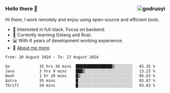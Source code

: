 ### Hello there 👋 <img align="right" src="https://github-readme-stats.vercel.app/api?username=godruoyi&show_icons=true" alt="godruoyi" />

Hi there, I work remotely and enjoy using open-source and efficient tools.

- 🔭 Interested in full stack. Focus on backend.
- 🌱 Currently learning Golang and Rust.
- 💻 With 6 years of development working experience.
- 👒 [About me more](https://godruoyi.com/posts/about-godruoyi).



<!--START_SECTION:waka-->

```txt
From: 20 August 2024 - To: 27 August 2024

Go             15 hrs 36 mins  ████████████████▒░░░░░░░░   65.35 %
Java           3 hrs 9 mins    ███▒░░░░░░░░░░░░░░░░░░░░░   13.23 %
Bash           1 hr 20 mins    █▒░░░░░░░░░░░░░░░░░░░░░░░   05.63 %
Astro          55 mins         █░░░░░░░░░░░░░░░░░░░░░░░░   03.87 %
Thrift         54 mins         █░░░░░░░░░░░░░░░░░░░░░░░░   03.83 %
```

<!--END_SECTION:waka-->
